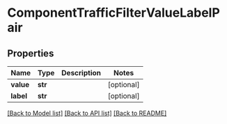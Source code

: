 # ComponentTrafficFilterValueLabelPair

## Properties
Name | Type | Description | Notes
------------ | ------------- | ------------- | -------------
**value** | **str** |  | [optional] 
**label** | **str** |  | [optional] 

[[Back to Model list]](../README.md#documentation-for-models) [[Back to API list]](../README.md#documentation-for-api-endpoints) [[Back to README]](../README.md)


